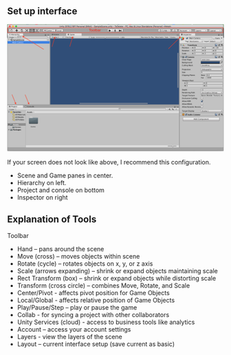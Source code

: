 ## Set up interface

![](/WorkshopImages/UnityInterface.png)

If your screen does not look like above, I recommend this configuration.<br>
* Scene and Game panes in center.
* Hierarchy on left.
* Project and console on bottom
* Inspector on right

## Explanation of Tools

Toolbar

*	Hand – pans around the scene
*	Move (cross) – moves objects within scene
*	Rotate (cycle) – rotates objects on x, y, or z axis
*	Scale (arrows expanding) – shrink or expand objects maintaining scale
*	Rect Transform (box) – shrink or expand objects while distorting scale
*	Transform (cross circle) – combines Move, Rotate, and Scale
* Center/Pivot - affects pivot position for Game Objects
* Local/Global - affects relative position of Game Objects
*	Play/Pause/Step – play or pause the game
* Collab - for syncing a project with other collaborators
* Unity Services (cloud) - access to business tools like analytics
*	Account – access your account settings
* Layers - view the layers of the scene
*	Layout – current interface setup (save current as basic)
